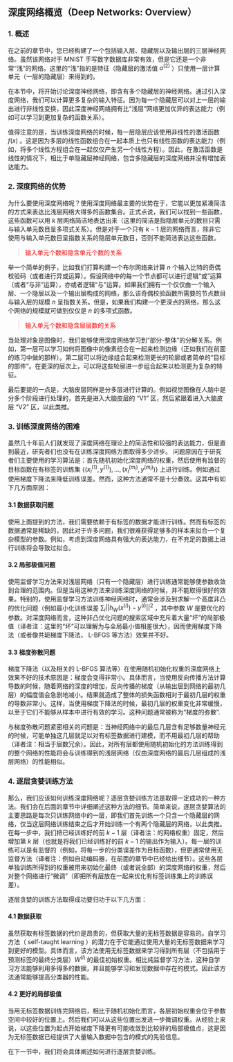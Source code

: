 ## 深度网络概览（Deep Networks: Overview）

### 1. 概述

在之前的章节中，您已经构建了一个包括输入层、隐藏层以及输出层的三层神经网络。虽然该网络对于 MNIST 手写数字数据库非常有效，但是它还是一个非常“浅”的网络。这里的“浅”指的是特征（隐藏层的激活值 $\textstyle {a}^{(2)}$ ）只使用一层计算单元（一层的隐藏层）来得到的。

在本节中，将开始讨论深度神经网络，即含有多个隐藏层的神经网络。通过引入深度网络，我们可以计算更多复杂的输入特征。因为每一个隐藏层可以对上一层的输出进行非线性变换，因此深度神经网络拥有比“浅层”网络更加优异的表达能力（例如可以学习到更加复杂的函数关系）。

值得注意的是，当训练深度网络的时候，每一层隐层应该使用非线性的激活函数 $\textstyle f(x)$ 。这是因为多层的线性函数组合在一起本质上也只有线性函数的表达能力（例如，将多个线性方程组合在一起仅仅产生另一个线性方程）。因此，在激活函数是线性的情况下，相比于单隐藏层神经网络，包含多隐藏层的深度网络并没有增加表达能力。


### 2. 深度网络的优势

为什么要使用深度网络呢？使用深度网络最主要的优势在于，它能以更加紧凑简洁的方式来表达比浅层网络大得多的函数集合。正式点说，我们可以找到一些函数，这些函数可以用 $\textstyle k$ 层网络简洁地表达出来（这里的简洁是指隐层单元的数目只需与输入单元数目呈多项式关系）。但是对于一个只有 $\textstyle k-1$ 层的网络而言，除非它使用与输入单元数目呈指数关系的隐层单元数目，否则不能简洁表达这些函数。

><font color=red>输入单元个数和隐含单元个数的关系</font>


举一个简单的例子，比如我们打算构建一个布尔网络来计算 $\textstyle n$ 个输入比特的奇偶校验码（或者进行异或运算）。假设网络中的每一个节点都可以进行逻辑“或”运算（或者“与非”运算），亦或者逻辑“与”运算。如果我们拥有一个仅仅由一个输入层、一个隐层以及一个输出层构成的网络，那么该奇偶校验函数所需要的节点数目与输入层的规模 $\textstyle n$ 呈指数关系。但是，如果我们构建一个更深点的网络，那么这个网络的规模就可做到仅仅是 $\textstyle n$ 的多项式函数。

><font color=red>输入单元个数和隐含层层数的关系</font>

当处理对象是图像时，我们能够使用深度网络学习到“部分-整体”的分解关系。例如，第一层可以学习如何将图像中的像素组合在一起来检测边缘（正如我们在前面的练习中做的那样）。第二层可以将边缘组合起来检测更长的轮廓或者简单的“目标的部件”。在更深的层次上，可以将这些轮廓进一步组合起来以检测更为复杂的特征。


最后要提的一点是，大脑皮层同样是分多层进行计算的。例如视觉图像在人脑中是分多个阶段进行处理的，首先是进入大脑皮层的 “V1” 区，然后紧跟着进入大脑皮层 “V2” 区，以此类推。

### 3. 训练深度网络的困难

虽然几十年前人们就发现了深度网络在理论上的简洁性和较强的表达能力，但是直到最近，研究者们也没有在训练深度网络方面取得多少进步。 问题原因在于研究者们主要使用的学习算法是：首先随机初始化深度网络的权重，然后使用有监督的目标函数在有标签的训练集 $\textstyle \left\{ \left( x_{l}^{\left( 1 \right)},{{y}^{\left( 1 \right)}} \right),...,\left( x_{l}^{\left( {{m}_{l}} \right)},{{y}^{\left( {{m}_{l}} \right)}} \right) \right\}$ 上进行训练。例如通过使用梯度下降法来降低训练误差。然而，这种方法通常不是十分奏效。这其中有如下几方面原因：


#### 3.1 数据获取问题

使用上面提到的方法，我们需要依赖于有标签的数据才能进行训练。然而有标签的数据通常是稀缺的，因此对于许多问题，我们很难获得足够多的样本来拟合一个复杂模型的参数。例如，考虑到深度网络具有强大的表达能力，在不充足的数据上进行训练将会导致过拟合。


#### 3.2 局部极值问题

使用监督学习方法来对浅层网络（只有一个隐藏层）进行训练通常能够使参数收敛到合理的范围内。但是当用这种方法来训练深度网络的时候，并不能取得很好的效果。特别的，使用监督学习方法训练神经网络时，通常会涉及到求解一个高度非凸的优化问题（例如最小化训练误差 $\textstyle \sum\nolimits_{i}{||{{h}_{W}}\left( {{x}^{\left( i \right)}} \right)-{{y}^{\left( i \right)}}|{{|}^{2}}}$ ，其中参数 $\textstyle W$ 是要优化的参数。对深度网络而言，这种非凸优化问题的搜索区域中充斥着大量“坏”的局部极值（译者注：这里的“坏”可以理解为与全局最小值相差很大），因而使用梯度下降法（或者像共轭梯度下降法， L-BFGS 等方法）效果并不好。

#### 3.3 梯度弥散问题

梯度下降法（以及相关的 L-BFGS 算法等）在使用随机初始化权重的深度网络上效果不好的技术原因是：梯度会变得非常小。具体而言，当使用反向传播方法计算导数的时候，随着网络的深度的增加，反向传播的梯度（从输出层到网络的最初几层）的幅度值会急剧地减小。结果就造成了整体的损失函数相对于最初几层的权重的导数非常小。这样，当使用梯度下降法的时候，最初几层的权重变化非常缓慢，以至于它们不能够从样本中进行有效的学习。这种问题通常被称为“梯度的弥散”.


与梯度弥散问题紧密相关的问题是：当神经网络中的最后几层含有足够数量神经元的时候，可能单独这几层就足以对有标签数据进行建模，而不用最初几层的帮助（译者注：相当于层数冗余）。因此，对所有层都使用随机初始化的方法训练得到的整个网络的性能将会与训练得到的浅层网络（仅由深度网络的最后几层组成的浅层网络）的性能相似。


### 4. 逐层贪婪训练方法

那么，我们应该如何训练深度网络呢？逐层贪婪训练方法是取得一定成功的一种方法。我们会在后面的章节中详细阐述这种方法的细节。简单来说，逐层贪婪算法的主要思路是每次只训练网络中的一层，即我们首先训练一个只含一个隐藏层的网络，仅当这层网络训练结束之后才开始训练一个有两个隐藏层的网络，以此类推。在每一步中，我们把已经训练好的前 $\textstyle k-1$ 层（译者注：的网络权重）固定，然后增加第 $\textstyle k$ 层（也就是将我们已经训练好的前 $\textstyle k-1$ 的输出作为输入）。每一层的训练可以是有监督的（例如，将每一步的分类误差作为目标函数），但更通常使用无监督方法（译者注：例如自动编码器，在前面的章节中已经给出细节）。这些各层单独训练所得到的权重被用来初始化最终（或者说全部）的深度网络的权重，然后对整个网络进行“微调”（即把所有层放在一起来优化有标签训练集上的训练误差）。


逐层贪婪的训练方法取得成功要归功于以下几方面：


#### 4.1 数据获取

虽然获取有标签数据的代价是昂贵的，但获取大量的无标签数据是容易的。自学习方法（ self-taught learning ）的潜力在于它能通过使用大量的无标签数据来学习到更好的模型。具体而言，该方法使用无标签数据来学习得到所有层（不包括用于预测标签的最终分类层）$\textstyle {{W}^{\left( l \right)}}$ 的最佳初始权重。相比纯监督学习方法，这种自学习方法能够利用多得多的数据，并且能够学习和发现数据中存在的模式。因此该方法通常能够提高分类器的性能。


#### 4.2 更好的局部极值

当用无标签数据训练完网络后，相比于随机初始化而言，各层初始权重会位于参数空间中较好的位置上。然后我们可以从这些位置出发进一步微调权重。从经验上来说，以这些位置为起点开始梯度下降更有可能收敛到比较好的局部极值点，这是因为无标签数据已经提供了大量输入数据中包含的模式的先验信息。


在下一节中，我们将会具体阐述如何进行逐层贪婪训练。 